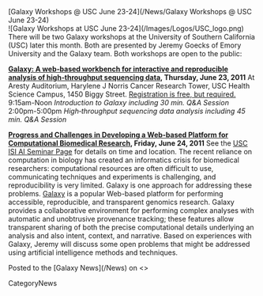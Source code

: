 <div class='newsItemHeader'>[Galaxy Workshops @ USC June 23-24](/News/Galaxy Workshops @ USC June 23-24)</div>

<div class='right'>
![Galaxy Workshops at USC June 23-24](/Images/Logos/USC_logo.png)
</div>
There will be two Galaxy workshops at the University of Southern California (USC) later this month.  Both are presented by Jeremy Goecks of Emory University and the Galaxy team.  Both workshops are open to the public:

**[Galaxy: A web‐based workbench for interactive and reproducible analysis of high‐throughput sequencing data](https://uschsl.qualtrics.com/SE/?SID=SV_bDaxnZwEfrfk1BG), Thursday, June 23, 2011**
  At Aresty Auditorium, Harylene J Norris Cancer Research Tower, USC Health Science Campus, 1450 Biggy Street.  [Registration is free, but required.](https://uschsl.qualtrics.com/SE/?SID=SV_bDaxnZwEfrfk1BG)
    9:15am-Noon
      *Introduction to Galaxy including 30 min. Q&A Session*
    2:00pm-5:00pm
      *High‐throughput sequencing data analysis including 45 min. Q&A Session*

**[Progress and Challenges in Developing a Web-based Platform for Computational Biomedical Research](http://ai.isi.edu/index.php?module=seminars/index&submodule=seminars/upcoming), Friday, June 24, 2011**
  See the [USC ISI AI Seminar Page](http://ai.isi.edu/index.php?module=seminars/index&submodule=seminars/upcoming) for details on time and location.
    The recent reliance on computation in biology has created an informatics crisis for biomedical researchers: computational resources are often difficult to use, communicating techniques and experiments is challenging, and reproducibility is very limited. Galaxy is one approach for addressing these problems. [Galaxy](http://usegalaxy.org) is a popular Web-based platform for performing accessible, reproducible, and transparent genomics research. Galaxy provides a collaborative environment for performing complex analyses with automatic and unobtrusive provenance tracking; these features allow transparent sharing of both the precise computational details underlying an analysis and also intent, context, and narrative. Based on experiences with Galaxy, Jeremy will discuss some open problems that might be addressed using artificial intelligence methods and techniques.

<div class='newsItemFooter'>Posted to the [Galaxy News](/News) on <<Date(2011-06-17T04:44:06Z)>></div>

CategoryNews
